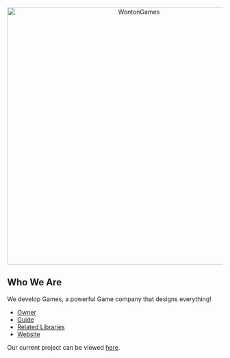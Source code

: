<div align="center">
	<br />
	<p>
		<a href="https://linktr.ee/raphael065/"><img src="https://i.ibb.co/X5c1WLM/gfirnrbs-removebg-preview.png" width="600" alt="WontonGames" /></a>
	</p>
</div>

## Who We Are

We develop Games, a powerful Game company that designs everything! 

- [Owner]
- [Guide]
- [Related Libraries]
- [Website]

Our current project can be viewed [here][Project].

[Owner]: https://github.com/Raphael065
[Guide]: https://github.com/Raphael065
[Related Libraries]: https://discord.com/developers/docs/topics/community-resources#libraries
[Project]: https://github.com/Raphael065
[Website]: linktr.ee/raphael065
